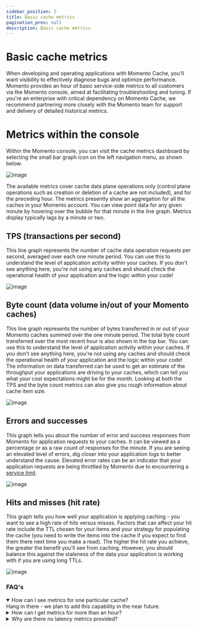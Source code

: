 ```yaml
---
sidebar_position: 2
title: Basic cache metrics
pagination_prev: null
description: Basic cache metrics
---
```


# Basic cache metrics
When developing and operating applications with Momento Cache, you'll want visibility to effectively diagnose bugs and optimize performance. Momento provides an hour of basic service-side metrics to all customers via the Momento console, aimed at facilitating troubleshooting and tuning. If you're an enterprise with critical dependency on Momento Cache, we recommend partnering more closely with the Momento team for support and delivery of detailed historical metrics.

# Metrics within the console
Within the Momento console, you can visit the cache metrics dashboard by selecting the small bar graph icon on the left navigation menu, as shown below.

![image](/img/metrics_select.png)

The available metrics cover cache data plane operations only (control plane operations such as creation or deletion of a cache are not included), and for the preceding hour. The metrics presently show an aggregation for all the caches in your Momento account. You can view point data for any given minute by hovering over the bubble for that minute in the line graph. Metrics display typically lags by a minute or two.

## TPS (transactions per second)
This line graph represents the number of cache data operation requests per second, averaged over each one minute period. You can use this to understand the level of application activity within your caches. If you don't see anything here, you're not using any caches and should check the operational health of your application and the logic within your code!

![image](/img/metrics_tps.png)

## Byte count (data volume in/out of your Momento caches)
This line graph represents the number of bytes transferred in or out of your Momento caches summed over the one minute period. The total byte count transferred over the most recent hour is also shown in the top bar. You can use this to understand the level of application activity within your caches. If you don't see anything here, you're not using any caches and should check the operational health of your application and the logic within your code! The information on data transferred can be used to get an estimate of the throughput your applications are driving to your caches, which can tell you what your cost expectations might be for the month. Looking at both the TPS and the byte count metrics can also give you rough information about cache item size.

![image](/img/metrics_bytecount.png)

## Errors and successes
This graph tells you about the number of error and success responses from Momento for application requests to your caches. It can be viewed as a percentage or as a raw count of responses for the minute. If you are seeing an elevated level of errors, dig closer into your application logs to better understand the cause. Elevated error rates can be an indicator that your application requests are being throttled by Momento due to encountering a [service limit](./limits).

![image](/img/metrics_success-error.png)

## Hits and misses (hit rate)
This graph tells you how well your application is applying caching - you want to see a high rate of hits versus misses. Factors that can affect your hit rate include the TTL chosen for your items and your strategy for populating the cache (you need to write the items into the cache if you expect to find them there next time you make a read). The higher the hit rate you achieve, the greater the benefit you'll see from caching. However, you should balance this against the staleness of the data your application is working with if you are using long TTLs.

![image](/img/metrics_hit-miss.png)


### FAQ's
<details open>
  <summary>How can I see metrics for one particular cache?</summary>
Hang in there - we plan to add this capability in the near future.
 </details>

<details>
<summary>How can I get metrics for more than an hour?</summary>
For production, we recommend partnering with the Momento team for support - this includes publishing of detailed metrics into your observability tooling (presently CloudWatch but more options to come). With delivery of detailed metrics enabled, you can build alarms and dashboards in accordance with your operating standards.
</details>

<details>
<summary>Why are there no latency metrics provided?</summary>
Momento can only measure latency associated with traffic internal to the service (between request routers and storage nodes) - a much better indicator for your application is to measure latency as experienced by the client. This tells much more about the overall latency story and the experience your users are receiving. You might also consider using a canary to test and report on latency as experienced by end users somewhere further away on the network.
<br></br>
<br></br>
For customers receiving detailed metrics delivery to CloudWatch, a latency metric with percentiles is provided. This can be used in comparison with client-side latency and canary latency to quickly determine whether a user experience problem is related to your Momento cache or if you should look elsewhere for root cause and resolution.
</details>
